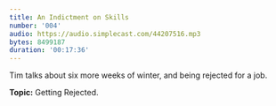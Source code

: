 ```yaml
---
title: An Indictment on Skills
number: '004'
audio: https://audio.simplecast.com/44207516.mp3
bytes: 8499187
duration: '00:17:36'
---
```

Tim talks about six more weeks of winter, and being rejected for a job.

**Topic:** Getting Rejected.

